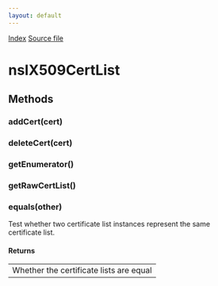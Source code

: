 ```yaml
---
layout: default
---
```

<div id='links'><a href="../index.html">Index</a>
<a href="http://dxr.mozilla.org/mozilla-central/source/security/manager/ssl/public/nsIX509CertList.idl">Source file</a>
</div>

# nsIX509CertList #

## Methods ##

### addCert(cert) ###

### deleteCert(cert) ###

### getEnumerator() ###

### getRawCertList() ###

### equals(other) ###
  
Test whether two certificate list instances represent the same  
certificate list.  
  
  

#### Returns ####

<table>

<tr>
<td>Whether the certificate lists are equal  
</td>
</tr>

</table>
